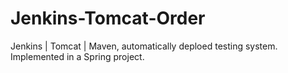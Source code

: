 # Jenkins-Tomcat-Order
Jenkins | Tomcat | Maven, automatically deploed testing system. <br/>
Implemented in a Spring project.
